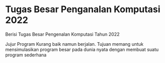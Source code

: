 # Tugas Besar Penganalan Komputasi 2022
Berisi Tugas Besar Pengenalan Komputasi Tahun 2022

 Jujur Program Kurang baik namun berjalan. Tujuan memang untuk mensimulasikan program besar pada dunia nyata dengan membuat suatu program sederhana
